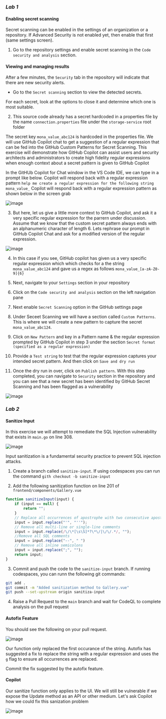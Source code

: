 
### _**Lab 1**_

#### Enabling secret scanning
Secret scanning can be enabled in the settings of an organization or a repository. If Advanced Security is not enabled yet, then enable that first (same settings screen).

1. Go to the repository settings and enable secret scanning in the `Code security and analysis` section.

#### Viewing and managing results
After a few minutes, the `Security` tab in the repository will indicate that there are new security alerts.

- Go to the `Secret scanning` section to view the detected secrets.

For each secret, look at the options to close it and determine which one is most suitable.

2. This source code already has a secret hardcoded in a properties file by the name `connection.properties` file under the `storage-service` root folder

The secret key `mona_value_abc124` is hardcoded in the properties file. We will use GitHub Copilot chat to get a suggestion of a regular expression that can be fed into the GitHub Custom Patterns for Secret Scanning. This exercise will demonstrate how GitHub Copilot can assist users and security architects and administrators to create high fidelity regular expressions when enough context about a secret pattern is given to GitHub Copilot

In the GitHUb Copilot for Chat window in the VS Code IDE, we can type in a prompt like below. Copilot will respond back with a regular expression pattern
`help me create a regular expression for the following string mona_value_`
Copilot will respond back with a regular expression pattern as shown below in the screen grab

![image](https://github.com/advanced-security-demo/mona-gallery/assets/79184790/aa7e0f84-4589-4daa-9972-db0c6d80de7b)

3. But here, let us give a little more context to GitHub Copilot, and ask it a very specific regular expression for the parrern under discussion. Assume that we know that the custom secret pattern always ends with an alphanumeric character of length 6. Lets rephrase our prompt in GitHub Copilot Chat and ask for a modified version of the regular expression. 

![image](https://github.com/advanced-security-demo/mona-gallery/assets/79184790/836d0a75-6838-412c-956a-46c2034176dd)

4. In this case if you see, GitHub copilot has given us a very specific regular expression which which checks for a the string `mona_value_abc124` and gave us a regex as follows `mona_value_[a-zA-Z0-9]{6}`

5. Next, navigate to your `Settings` section in your repository
6. Click on the `Code security and analysis` section on the left navigation pane
7. Next enable `Secret Scanning` option in the GitHub settings page
8. Under Seceet Scanning we will have a section called `Custom Patterns`. This is where we will create a new pattern to capture the secret `mona_value_abc124`. 
9. Click on `New Pattern` and key in a Pattern name & the regular expression prompted by GitHub Copilot in step 3 under the section `Secret format (specified as a regular expression)`
10. Provide a `Test string` to test that the regular expression captures your intended secret pattern. And then click on `Save and dry run`
11. Once the dry run in over, click on `Publish pattern`. With this step completed, you can navigate to `Security` section in the repository and you can see that a new secret has been identified by GitHub Secret Scanning and has been flagged as a vulnerability

![image](https://github.com/Ent-Org/mona-gallery/assets/79184790/c4ba9148-facb-44ad-92f5-8f9a854a56e9)


### _**Lab 2**_

#### Sanitize Input 

In this exercise we will attempt to remediate the SQL Injection vulnerability that exists in `main.go` on line 308. 

![image](https://github.com/octodemo/universe-wip/assets/68650974/c88eccf2-224d-4de9-a31c-3d555db65f67)

Input sanitization is a fundamental security practice to prevent SQL injection attacks.

1. Create a branch called `sanitize-input`. If using codespaces you can run the command `gith checkout -b sanitize-input`

2. Add the following sanitization function on line 201 of `frontend/components/Gallery.vue`

```js
function sanitizeInput(input) {
    if (input == null) {
        return "";
    }
    // Replace all occurrences of apostrophe with two consecutive apostrophes
    input = input.replace("'", "''");
    // Remove all multi-line or single-line comments
    input = input.replace(/\/\*[\s\S]*?\*\/|\/\/.*/, "");
    //Remove all SQL comments
    input = input.replace("--", " ")
    // Remove all inline semicolons
    input = input.replace(";", "");
    return input;
}
```

3. Commit and push the code to the `sanitize-input` branch. If running codespaces, you can runn the following git commands:
```bash
git add .
git commit -m "Added sanitization method to Gallery.vue"
git push --set-upstream origin sanitiza-input
```

4. Raise a Pull Request to the `main` branch and wait for CodeQL to complete analysis on the pull request


#### Autofix Feature

You should see the following on your pull request. 

![image](https://github.com/octodemo/universe-wip/assets/68650974/906ed843-8b36-4397-b972-f5cef437a4c6)

Our function only replaced the first occurance of the string. Autofix has suggested a fix to replace the string with a regular expression and uses the `g` flag to ensure all occurrences are replaced.

Commit the fix suggested by the autofix feature. 

#### Copilot

Our sanitize function only applies to the UI. We will still be vulnerable if we expose the Update method as an API or other medium. 
Let's ask Copilot how we could fix this sanization problem 

![image](https://github.com/octodemo/universe-wip/assets/68650974/eb9506de-1785-4140-b497-18f91da313ae)




